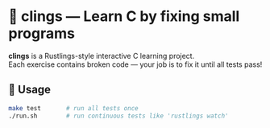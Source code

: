 # 🧩 clings — Learn C by fixing small programs

**clings** is a Rustlings-style interactive C learning project.  
Each exercise contains broken code — your job is to fix it until all tests pass!

## 🚀 Usage
```bash
make test       # run all tests once
./run.sh        # run continuous tests like 'rustlings watch'
